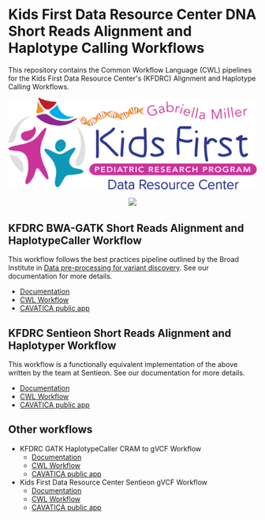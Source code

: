 # Kids First Data Resource Center DNA Short Reads Alignment and Haplotype Calling Workflows

This repository contains the Common Workflow Language (CWL) pipelines for the
Kids First Data Resource Center's (KFDRC) Alignment and Haplotype Calling Workflows.

<p align="center">
  <img src="docs/kids_first_logo.svg" alt="Kids First repository logo" width="660px" />
</p>
<p align="center">
  <a href="https://github.com/kids-first/kf-alignment-workflow/blob/main/LICENSE"><img src="https://img.shields.io/github/license/kids-first/kf-alignment-workflow.svg?style=for-the-badge"></a>
</p>

## KFDRC BWA-GATK Short Reads Alignment and HaplotypeCaller Workflow

This workflow follows the best practices pipeline outlined by the Broad Institute in [Data pre-processing for variant discovery](https://gatk.broadinstitute.org/hc/en-us/articles/360035535912-Data-pre-processing-for-variant-discovery). See our documentation for more details.
- [Documentation](./docs/KFDRC_BWA_GATK_ALIGNMENT_GVCF_WORKFLOW_README.md)
- [CWL Workflow](./workflows/kfdrc_alignment_wf.cwl)
- [CAVATICA public app](https://cavatica.sbgenomics.com/public/apps#cavatica/apps-publisher/kfdrc-alignment-workflow)

## KFDRC Sentieon Short Reads Alignment and Haplotyper Workflow

This workflow is a functionally equivalent implementation of the above written by the team at Sentieon. See our documentation for more details.
- [Documentation](./docs/KFDRC_SENTIEON_ALIGNMENT_GVCF_WORKFLOW_README.md)
- [CWL Workflow](./workflows/kfdrc_sentieon_alignment_wf.cwl)
- [CAVATICA public app](https://cavatica.sbgenomics.com/public/apps/cavatica/apps-publisher/kfdrc-sentieon-alignment-workflow)

## Other workflows

- KFDRC GATK HaplotypeCaller CRAM to gVCF Workflow
   - [Documentation](./docs/KFDRC_GATK_HAPLOTYPECALLER_CRAM_TO_GVCF_WORKFLOW_README.md)
   - [CWL Workflow](./workflows/kfdrc-gatk-haplotypecaller-wf.cwl)
   - [CAVATICA public app](https://cavatica.sbgenomics.com/public/apps/cavatica/apps-publisher/kfdrc-gatk-haplotypecaller-workflow)
- Kids First Data Resource Center Sentieon gVCF Workflow
   - [Documentation](./docs/KFDRC_SENTIEON_GVCF_WORKFLOW_README.md)
   - [CWL Workflow](./workflows/kfdrc_sentieon_gvcf_wf.cwl)
   - [CAVATICA public app](https://cavatica.sbgenomics.com/public/apps/cavatica/apps-publisher/kfdrc_sentieon_gvcf_wf)
